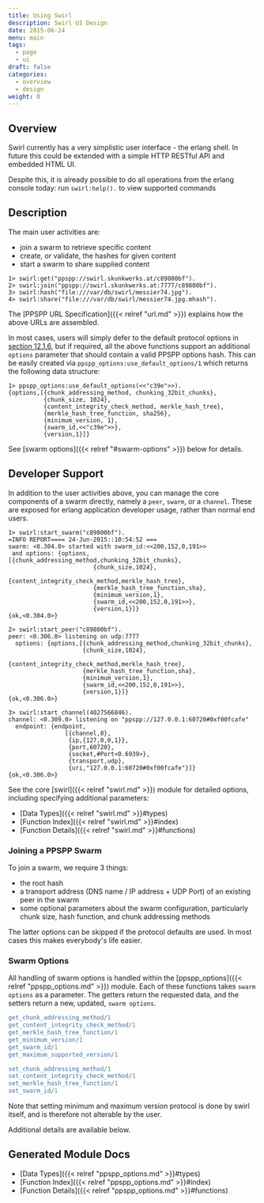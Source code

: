 ```yaml
---
title: Using Swirl
description: Swirl UI Design
date: 2015-06-24
menu: main
tags:
  - page
  - ui
draft: false
categories:
  - overview
  - design
weight: 0
---
```


## Overview

Swirl currently has a very simplistic user interface - the erlang shell. In
future this could be extended with a simple HTTP RESTful API and embedded
HTML UI.

Despite this, it is already possible to do all operations from the erlang
console today: run `swirl:help().` to view supported commands

## Description

The main user activities are:

- join a swarm to retrieve specific content
- create, or validate, the hashes for given content
- start a swarm to share supplied content

```erlang-repl
1> swirl:get("ppspp://swirl.skunkwerks.at/c89800bf").
2> swirl:join("ppspp://swirl.skunkwerks.at:7777/c89800bf").
3> swirl:hash("file:///var/db/swirl/messier74.jpg").
4> swirl:share("file:///var/db/swirl/messier74.jpg.mhash").
```

The [PPSPP URL Specification]({{< relref "url.md" >}}) explains how the
above URLs are assembled.

In most cases, users will simply defer to the default protocol options in
[section 12.1.6], but if required, all the above functions support an
additional `options` parameter that should contain a valid PPSPP options
hash. This can be easily created via `ppspp_options:use_default_options/1`
which returns the following data structure:

```erlang-repl
1> ppspp_options:use_default_options(<<"c39e">>).
{options,[{chunk_addressing_method, chunking_32bit_chunks},
          {chunk_size, 1024},
          {content_integrity_check_method, merkle_hash_tree},
          {merkle_hash_tree_function, sha256},
          {minimum_version, 1},
          {swarm_id,<<"c39e">>},
          {version,1}]}
```

See [swarm options]({{< relref "#swarm-options" >}}) below for details.

## Developer Support

In addition to the user activities above, you can manage
the core components of a swarm directly, namely a `peer`, `swarm`, or a
`channel`. These are exposed for erlang application developer usage, rather
than normal end users.

```erlang-repl
1> swirl:start_swarm("c89800bf").
=INFO REPORT==== 24-Jun-2015::10:54:52 ===
swarm: <0.304.0> started with swarm_id:<<200,152,0,191>>
 and options: {options,[{chunk_addressing_method,chunking_32bit_chunks},
                        {chunk_size,1024},
                        {content_integrity_check_method,merkle_hash_tree},
                        {merkle_hash_tree_function,sha},
                        {minimum_version,1},
                        {swarm_id,<<200,152,0,191>>},
                        {version,1}]}
{ok,<0.304.0>}

2> swirl:start_peer("c89800bf").
peer: <0.306.0> listening on udp:7777
  options: {options,[{chunk_addressing_method,chunking_32bit_chunks},
                     {chunk_size,1024},
                     {content_integrity_check_method,merkle_hash_tree},
                     {merkle_hash_tree_function,sha},
                     {minimum_version,1},
                     {swarm_id,<<200,152,0,191>>},
                     {version,1}]}
{ok,<0.306.0>}

3> swirl:start_channel(4027566846).
channel: <0.309.0> listening on "ppspp://127.0.0.1:60720#0xf00fcafe"
  endpoint: {endpoint,
                [{channel,0},
                 {ip,{127,0,0,1}},
                 {port,60720},
                 {socket,#Port<0.6939>},
                 {transport,udp},
                 {uri,"127.0.0.1:60720#0xf00fcafe"}]}
{ok,<0.306.0>}
```

See the core [swirl]({{< relref "swirl.md" >}}) module for detailed options,
including specifying additional parameters:

- [Data Types]({{< relref "swirl.md" >}}#types)
- [Function Index]({{< relref "swirl.md" >}}#index)
- [Function Details]({{< relref "swirl.md" >}}#functions)

### Joining a PPSPP Swarm

To join a swarm, we require 3 things:

- the root hash
- a transport address (DNS name / IP address + UDP Port) of an existing peer in the swarm
- some optional parameters about the swarm configuration, particularly chunk size, hash function, and chunk addressing methods

The latter options can be skipped if the protocol defaults are used. In most
cases this makes everybody's life easier.

### Swarm Options

All handling of swarm options is handled within the
[ppspp_options]({{< relref "ppspp_options.md" >}}) module. Each of these
functions takes `swarm options` as a parameter. The getters return the requested data, and the setters return a new, updated, `swarm options`.

```erlang
get_chunk_addressing_method/1
get_content_integrity_check_method/1
get_merkle_hash_tree_function/1
get_minimum_version/1
get_swarm_id/1
get_maximum_supported_version/1

set_chunk_addressing_method/1
set_content_integrity_check_method/1
set_merkle_hash_tree_function/1
set_swarm_id/1
```

Note that setting minimum and maximum version protocol is done by swirl
itself, and is therefore not alterable by the user.

Additional details are available below.

## Generated Module Docs

- [Data Types]({{< relref "ppspp_options.md" >}}#types)
- [Function Index]({{< relref "ppspp_options.md" >}}#index)
- [Function Details]({{< relref "ppspp_options.md" >}}#functions)

[section 12.1.6]: https://tools.ietf.org/html/draft-ietf-ppsp-peer-protocol#section-12.1.6
